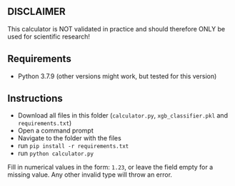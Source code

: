 ## DISCLAIMER
This calculator is NOT validated in practice and should therefore ONLY be used for scientific research!

## Requirements
- Python 3.7.9 (other versions might work, but tested for this version)

## Instructions
- Download all files in this folder (`calculator.py`, `xgb_classifier.pkl` and `requirements.txt`)
- Open a command prompt
- Navigate to the folder with the files
- run `pip install -r requirements.txt`
- run `python calculator.py`

Fill in numerical values in the form: `1.23`, or leave the field empty for a missing value.
Any other invalid type will throw an error.
